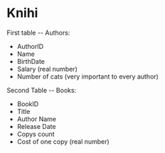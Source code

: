 # Knihi

First table -- Authors:
 - AuthorID
 - Name
 - BirthDate
 - Salary (real number)
 - Number of cats (very important to every author)

Second Table -- Books:
 - BookID
 - Title
 - Author Name
 - Release Date
 - Copys count
 - Cost of one copy (real number)
